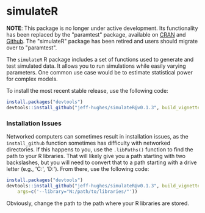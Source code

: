 <!-- README.md is generated from README.Rmd. Please edit that file -->
simulateR
=========

**NOTE**: This package is no longer under active development. Its functionality has been replaced by the "paramtest" package, available on [CRAN](https://cran.r-project.org/package=paramtest) and [Github](https://github.com/jeff-hughes/paramtest). The "simulateR" package has been retired and users should migrate over to "paramtest".

The `simulateR` R package includes a set of functions used to generate and test simulated data. It allows you to run simulations while easily varying parameters. One common use case would be to estimate statistical power for complex models.

To install the most recent stable release, use the following code:

``` r
install.packages("devtools")
devtools::install_github("jeff-hughes/simulateR@v0.1.3", build_vignettes=TRUE)
```

### Installation Issues

Networked computers can sometimes result in installation issues, as the `install_github` function sometimes has difficulty with networked directories. If this happens to you, use the `.libPaths()` function to find the path to your R libraries. That will likely give you a path starting with two backslashes, but you will need to convert that to a path starting with a drive letter (e.g., 'C:', 'D:'). From there, use the following code:

``` r
install.packages("devtools")
devtools::install_github("jeff-hughes/simulateR@v0.1.3", build_vignettes=TRUE,
    args=c('--library="N:/path/to/libraries/"'))
```

Obviously, change the path to the path where your R libraries are stored.
